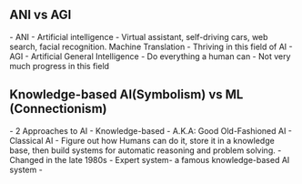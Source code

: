 



<h2>ANI vs AGI</h2>
- ANI
	- Artificial intelligence
	- Virtual assistant, self-driving cars, web search, facial recognition. Machine Translation
	- Thriving in this field of AI
- AGI
	- Artificial General Intelligence
	- Do everything a human can
	- Not very much progress in this field



<h2> Knowledge-based AI(Symbolism) vs ML (Connectionism) </h2>
- 2 Approaches to AI
	- Knowledge-based
		- A.K.A: Good Old-Fashioned AI
			- Classical AI
		- Figure out how Humans can do it, store it in a knowledge base, then build systems for automatic reasoning and problem solving. 
		- Changed in the late 1980s
		- Expert system- a famous knowledge-based AI system
		- 